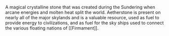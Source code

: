 A magical crystalline stone that was created during the Sundering when arcane energies and molten heat split the world. Aetherstone is present on nearly all of the major skylands and is a valuable resource, used as fuel to provide energy to civilizations, and as fuel for the sky ships used to connect the various floating nations of [[Firmament]].